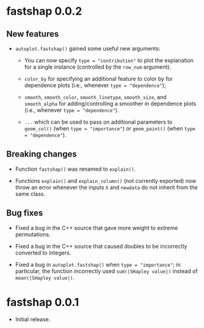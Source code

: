 # fastshap 0.0.2

## New features

* `autoplot.fastshap()` gained some useful new arguments:

    - You can now specify `type = "contribution"` to plot the explanation for a single instance (controlled by the `row_num` argument).

    - `color_by` for specifying an additional feature to color by for dependence plots (i.e., whenever `type = "dependence"`);
    - `smooth`, `smooth_color`, `smooth_linetype`, `smooth_size`, and `smooth_alpha` for adding/controlling a smoother in dependence plots (i.e., whenever `type = "dependence"`).
    - `...` which can be used to pass on additional parameters to `geom_col()` (when `type = "importance"`) or `geom_point()` (when `type = "dependence"`).
    

## Breaking changes

* Function `fastshap()` was renamed to `explain()`.

* Functions `explain()` and `explain_column()` (not currently exported) now throw an error whenever the inputs `X` and `newdata` do not inherit from the same class.


## Bug fixes

* Fixed a bug in the C++ source that gave more weight to extreme permutations.

* Fixed a bug in the C++ source that caused doubles to be incorrectly converted to integers.

* Fixed a bug in `autoplot.fastshap()` when `type = "importance"`; in particular, the function incorrectly used `sum(|SHapley value|)` instead of `mean(|SHapley value|)`.


# fastshap 0.0.1

* Initial release.
